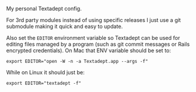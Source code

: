 My personal Textadept config.

For 3rd party modules instead of using specific releases I just use a git
submodule making it quick and easy to update.

Also set the `EDITOR` environment variable so Textadept can be used for editing
files managed by a program (such as git commit messages or Rails encrypted
credentials). On Mac that ENV variable should be set to:

    export EDITOR="open -W -n -a Textadept.app --args -f"

While on Linux it should just be:

    export EDITOR="textadept -f"

